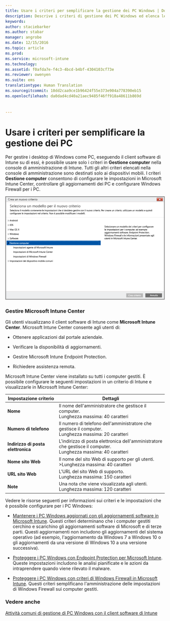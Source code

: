 ```yaml
---
title: Usare i criteri per semplificare la gestione dei PC Windows | Documentazione Microsoft
description: Descrive i criteri di gestione dei PC Windows ed elenca le impostazioni per Microsoft Intune Center.
keywords: 
author: staciebarker
ms.author: stabar
manager: angrobe
ms.date: 12/15/2016
ms.topic: article
ms.prod: 
ms.service: microsoft-intune
ms.technology: 
ms.assetid: f0afda7e-f4c3-4bcd-b4bf-4304103cf73e
ms.reviewer: owenyen
ms.suite: ems
translationtype: Human Translation
ms.sourcegitcommit: 10dd2caa9ce1b96424f55e373e904a778390eb15
ms.openlocfilehash: da0dad4cd40a21aec9485f46ff918a48611b869d


---
```


# <a name="use-policies-to-simplify-windows-pc-management"></a>Usare i criteri per semplificare la gestione dei PC

Per gestire i desktop di Windows come PC, eseguendo il client software di Intune su di essi, è possibile usare solo i criteri in **Gestione computer** nella console di amministrazione di Intune. Tutti gli altri criteri elencati nella console di amministrazione sono destinati solo ai dispositivi mobili. I criteri **Gestione computer** consentono di configurare le impostazioni in Microsoft Intune Center, controllare gli aggiornamenti dei PC e configurare Windows Firewall per i PC.

![Modello di criteri per PC Windows](../media/pc_policy_template.png)

### <a name="manage-the-microsoft-intune-center"></a>Gestire Microsoft Intune Center
Gli utenti visualizzano il client software di Intune come **Microsoft Intune Center**. Microsoft Intune Center consente agli utenti di:

-   Ottenere applicazioni dal portale aziendale.

-   Verificare la disponibilità di aggiornamenti.

-   Gestire Microsoft Intune Endpoint Protection.

-  Richiedere assistenza remota.

Microsoft Intune Center viene installato su tutti i computer gestiti. È possibile configurare le seguenti impostazioni in un criterio di Intune e visualizzarle in Microsoft Intune Center:

|Impostazione criterio|Dettagli|
|------------------|--------------------|
|**Nome**|Il nome dell'amministratore che gestisce il computer.<br />Lunghezza massima: 40 caratteri|
|**Numero di telefono**|Il numero di telefono dell'amministratore che gestisce il computer.<br />Lunghezza massima: 20 caratteri|
|**Indirizzo di posta elettronica**|L'indirizzo di posta elettronica dell'amministratore che gestisce il computer.<br />Lunghezza massima: 40 caratteri|
|**Nome sito Web**|Il nome del sito Web di supporto per gli utenti.<br />>Lunghezza massima: 40 caratteri|
|**URL sito Web**|L'URL del sito Web di supporto.<br />Lunghezza massima: 150 caratteri|
|**Note**|Una nota che viene visualizzata agli utenti.<br />Lunghezza massima: 120 caratteri|

Vedere le risorse seguenti per informazioni sui criteri e le impostazioni che è possibile configurare per i PC Windows:

- [Mantenere i PC Windows aggiornati con gli aggiornamenti software in Microsoft Intune](keep-windows-pcs-up-to-date-with-software-updates-in-microsoft-intune.md). Questi criteri determinano che i computer gestiti cerchino e scarichino gli aggiornamenti software di Microsoft e di terze parti. Questi aggiornamenti non includono gli aggiornamenti del sistema operativo (ad esempio, l'aggiornamento da Windows 7 a Windows 10 o gli aggiornamenti da una versione di Windows 10 a una versione successiva).

- [Proteggere i PC Windows con Endpoint Protection per Microsoft Intune](help-secure-windows-pcs-with-endpoint-protection-for-microsoft-intune.md). Queste impostazioni includono le analisi pianificate e le azioni da intraprendere quando viene rilevato il malware.

- [Proteggere i PC Windows con criteri di Windows Firewall in Microsoft Intune](help-protect-windows-pcs-using-windows-firewall-policies-in-microsoft-intune.md). Questi criteri semplificano l'amministrazione delle impostazioni di Windows Firewall sui computer gestiti.


### <a name="see-also"></a>Vedere anche

[Attività comuni di gestione di PC Windows con il client software di Intune](common-windows-pc-management-tasks-with-the-microsoft-intune-computer-client.md)



<!--HONumber=Dec16_HO3-->


